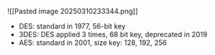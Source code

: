 ![[Pasted image 20250310233344.png]]

- DES: standard in 1977, 56-bit key
- 3DES: DES applied 3 times, 68 bit key, deprecated in 2019
- AES: standard in 2001, size key: 128, 192, 256